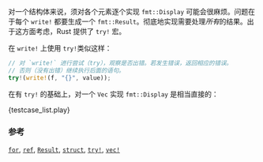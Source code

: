 对一个结构体来说，须对各个元素逐个实现 `fmt::Display` 可能会很麻烦。问题在于每个 `write!`
都要生成一个 `fmt::Result`。彻底地实现需要处理*所有*的结果。出于这方面考虑，Rust 提供了 `try!` 宏。

在 `write!` 上使用 `try!`类似这样：

```rust
// 对 `write!` 进行尝试（try），观察是否出错。若发生错误，返回相应的错误。
// 否则（没有出错）继续执行后面的语句。
try!(write!(f, "{}", value));
```

在有 `try!` 的基础上，对一个 `Vec` 实现 `fmt::Display` 是相当直接的：

{testcase_list.play}

### 参考

[`for`][for], [`ref`][ref], [`Result`][result], [`struct`][struct],
[`try!`][try], [`vec!`][vec]

[for]: /flow_control/for.html
[result]: /std/result.html
[ref]: /scope/borrow/ref.html
[struct]: /custom_types/structs.html
[try]: /std/result/try.html
[vec]: /std/vec.html
